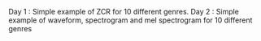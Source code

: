 Day 1 : Simple example of ZCR for 10 different genres.
Day 2 : Simple example of waveform, spectrogram and mel spectrogram for 10 different genres